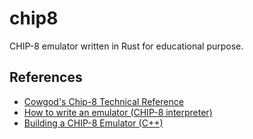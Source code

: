 # chip8

CHIP-8 emulator written in Rust for educational purpose.

## References

- [Cowgod's Chip-8 Technical Reference](http://devernay.free.fr/hacks/chip8/C8TECH10.HTM)
- [How to write an emulator (CHIP-8 interpreter)](https://multigesture.net/articles/how-to-write-an-emulator-chip-8-interpreter/)
- [Building a CHIP-8 Emulator (C++)](https://austinmorlan.com/posts/chip8_emulator/)
